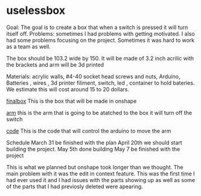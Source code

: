 # uselessbox


Goal: The goal is to create a box that when a switch is pressed it will turn itself off. 
Problems: sometimes I had problems with getting motivated. I also had some problems focusing on the project. Sometimes it was hard to work as a team as well. 

The box should be 103.2 wide by 150. It will be made of 3.2 inch acrilic with the brackets and arm will be 3d printed 

Materials:
acrylic walls,
#4-40 socket head screws and nuts,
Arduino,
Batteries ,
wires ,
3d printer filiment,
switch,
led ,
container to hold bateries. 
We estimate this will cost around 15 to 20 dollars. 

[finalbox](https://cvilleschools.onshape.com/documents/dfa1e4b20d3e549f998c52d1/w/f503be5fb9e0f6811a1828ea/e/bf107d1ce52c65efc9cf66e2) 
This is the box that will be made in onshape


[arm](https://cvilleschools.onshape.com/documents/dfa1e4b20d3e549f998c52d1/w/f503be5fb9e0f6811a1828ea/e/ed5358521d5fbf23df6d463f)
this is the arm that is going to be atatched to the box it will turn off the switch


[code](https://create.arduino.cc/editor/whunt29a/40efa559-dfd3-461b-b00e-44b984502a94) This is the code that will control the arduino to move the arm

Schedule 
March 31 be finished with the plan 
April 20th  we should start building the project.
May 5th done building 
May 7 be finished with the project 

This is what we planned but onshape took longer than we thought. The main problem with it was the edit in context feature. This was the first time I had ever used it and I had issues with the parts showing up as well as some of the parts that I had previosly deleted were apearing.
